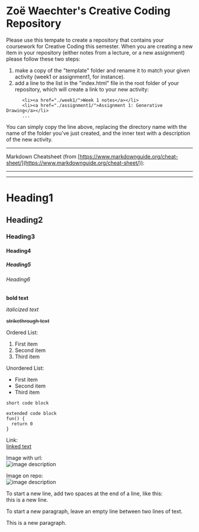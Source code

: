 # Zoë Waechter's Creative Coding Repository

Please use this tempate to create a repository that contains your coursework for Creative Coding this semester. When you are creating a new item in your repository (either notes from a lecture, or a new assignment) please follow these two steps:

1. make a copy of the "template" folder and rename it to match your given activity (week1 or assignment1, for instance). 
2. add a line to the list in the "index.html" file in the root folder of your repository, which will create a link to your new activity:

```
      <li><a href="./week1/">Week 1 notes</a></li>
      <li><a href="./assignment1/">Assignment 1: Generative Drawing</a></li>
      ...
```
You can simply copy the line above, replacing the directory name with the name of the folder you've just created, and the inner text with a description of the new activity.

---

Markdown Cheatsheet (from [https://www.markdownguide.org/cheat-sheet/](https://www.markdownguide.org/cheat-sheet/)):

---
---

# Heading1
## Heading2
### Heading3
#### Heading4
##### Heading5
###### Heading6

**bold text**

*italicized text*

~~strikethrough text~~

Ordered List:
1. First item
2. Second item
3. Third item

Unordered List:
- First item
- Second item
- Third item

`short code block`

```
extended code block
fun() {
  return 0
}
```

Link:  
[linked text](https://www.example.com)


Image with url:  
![image description](https://dm-gy-6063-2024f-b.github.io/assets/homework/02/clark-espaco-modulado-00.jpg)


Image on repo:  
![image description](./file-name.jpg)


To start a new line, add two spaces at the end of a line, like this:  
this is a new line.


To start a new paragraph, leave an empty line between two lines of text.

This is a new paragraph.
